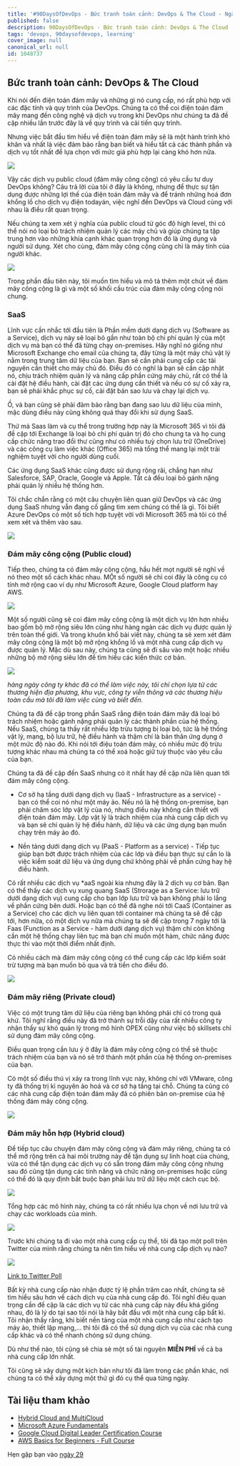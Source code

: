 ```yaml
---
title: '#90DaysOfDevOps - Bức tranh toàn cảnh: DevOps & The Cloud - Ngày 28'
published: false
description: 90DaysOfDevOps - Bức tranh toàn cảnh: DevOps & The Cloud
tags: 'devops, 90daysofdevops, learning'
cover_image: null
canonical_url: null
id: 1048737
---
```


## Bức tranh toàn cảnh: DevOps & The Cloud

Khi nói đến điện toán đám mây và những gì nó cung cấp, nó rất phù hợp với các đặc tính và quy trình của DevOps. Chúng ta có thể coi điện toán đám mây mang đến công nghệ và dịch vụ trong khi DevOps như chúng ta đã đề cập nhiều lần trước đây là về quy trình và cải tiến quy trình.

Nhưng việc bắt đầu tìm hiểu về điện toán đám mây sẽ là một hành trình khó khăn và nhất là việc đảm bảo rằng bạn biết và hiểu tất cả các thành phần và dịch vụ tốt nhất để lựa chọn với mức giá phù hợp lại càng khó hơn nữa.

![](../../Days/Images/Day28_Cloud1.png)

Vậy các dịch vụ public cloud (đám mây công cộng) có yêu cầu tư duy DevOps không? Câu trả lời của tôi ở đây là không, nhưng để thực sự tận dụng được những lợi thế của điện toán đám mây và để tránh những hoá đơn khổng lồ cho dịch vụ điện todayán, việc nghĩ đến DevOps và Cloud cùng với nhau là điều rất quan trọng.

Nếu chúng ta xem xét ý nghĩa của public cloud từ góc độ high level, thì có thể nói nó loại bỏ trách nhiệm quản lý các máy chủ và giúp chúng ta tập trung hơn vào những khía cạnh khác quan trọng hơn đó là ứng dụng và người sử dụng. Xét cho cùng, đám mây công cộng cũng chỉ là máy tính của người khác. 

![](../../Days/Images/Day28_Cloud2.png)

Trong phần đầu tiên này, tôi muốn tìm hiểu và mô tả thêm một chút về đám mây công cộng là gì và một số khối cấu trúc của đám mây công cộng nói chung.

### SaaS

Lĩnh vực cần nhắc tới đầu tiên là Phần mềm dưới dạng dịch vụ (Software as a Service), dịch vụ này sẽ loại bỏ gần như toàn bộ chi phí quản lý của một dịch vụ mà bạn có thể đã từng chạy on-premises. Hãy nghĩ nó giống như Microsoft Exchange cho email của chúng ta, đây từng là một máy chủ vật lý nằm trong trung tâm dữ liệu của bạn. Bạn sẽ cần phải cung cấp các tài nguyên cần thiết cho máy chủ đó. Điều đó có nghĩ là bạn sẽ cần cập nhật nó, chịu trách nhiệm quản lý và nâng cấp phần cứng máy chủ, rất có thể là cài đặt hệ điều hành, cài đặt các ứng dụng cần thiết và nếu có sự cố xảy ra, bạn sẽ phải khắc phục sự cố, cài đặt bản sao lưu và chạy lại dịch vụ.

Ồ, và bạn cũng sẽ phải đảm bảo rằng bạn đang sao lưu dữ liệu của mình, mặc dùng điều này cũng không quá thay đổi khi sử dụng SaaS.

Thứ mà Saas làm và cụ thể trong trường hợp này là Microsoft 365 vì tôi đã đề cập tới Exchange là loại bỏ chi phí quản trị đó cho chung ta và họ cung cấp chức năng trao đổi thư cũng như có nhiều tuỳ chọn lưu trữ (OneDrive) và các công cụ làm việc khác (Office 365) mà tổng thể mang lại một trải nghiệm tuyệt vời cho người dùng cuối.

Các ứng dụng SaaS khác cũng được sử dụng rộng rãi, chẳng hạn như Salesforce, SAP, Oracle, Google và Apple. Tất cả đều loại bỏ gánh nặng phải quản lý nhiều hệ thống hơn.

Tôi chắc chắn rằng có một câu chuyện liên quan giữ DevOps và các ứng dụng SaaS nhưng vẫn đang cố gắng tìm xem chúng có thể là gì. Tôi biết Azure DevOps có một số tích hợp tuyệt vời với Microsoft 365 mà tôi có thể xem xét và thêm vào sau.

![](../../Days/Images/Day28_Cloud3.png)

### Đám mây công cộng (Public cloud)

Tiếp theo, chúng ta có đám mây công cộng, hầu hết mọt người sẽ nghĩ về nó theo một số cách khác nhau. MỘt số người sẽ chỉ coi đây là công cụ có tính mở rộng cao ví dụ như Microsoft Azure, Google Cloud platform hay AWS.

![](../../Days/Images/Day28_Cloud4.png)

Một số người cũng sẽ coi đám mây công cộng là một dịch vụ lớn hơn nhiều bao gồm bộ mở rộng siêu lớn cũng như hàng ngàn các dịch vụ được quản lý trên toàn thế giới. Và trong khuôn khổ bài viết này, chúng ta sẽ xem xét đám mây công cộng là một bộ mở rộng khổng lồ và một nhà cung cấp dịch vụ được quản lý. Mặc dù sau này, chúng ta cũng sẽ đi sâu vào một hoặc nhiều những bộ mở rộng siêu lớn để tìm hiểu các kiến thức cơ bản.

![](../../Days/Images/Day28_Cloud5.png)

_hàng ngày công ty khác đã có thể làm việc này, tôi chỉ chọn lựa từ các thương hiện địa phương, khu vực, công ty viễn thông và các thương hiệu toàn cầu mà tôi đã làm việc cùng và biết đến._

Chúng ta đã đề cập trong phần SaaS rằng điện toán đám mây đã loại bỏ trách nhiệm hoặc gánh nặng phải quản lý các thành phần của hệ thống. Nếu SaaS, chúng ta thấy rất nhiều lớp trừu tượng bị loại bỏ, tức là hệ thống vật lý, mạng, bộ lưu trữ, hệ điều hành và thậm chí là bản thân ứng dụng ở một mức độ nào đó. Khi nói tới điệu toán đám mây, có nhiều mức độ trừu tượng khác nhau mà chúng ta có thể xoá hoặc giữ tuỳ thuộc vào yêu cầu của bạn.

Chúng ta đã đề cập đến SaaS nhưng có ít nhất hay đề cập nữa liên quan tới đám mây công cộng.

- Cơ sở hạ tầng dưới dạng dịch vụ (IaaS - Infrastructure as a service) - bạn có thể coi nó như một máy ảo. Nếu nó là hệ thống on-premise, bạn phải chăm sóc lớp vật lý của nó, nhưng điều này không cần thiết với điện toán đám mây. Lớp vật lý là trách nhiệm của nhà cung cấp dịch vụ và bạn sẽ chỉ quản lý hệ điều hành, dữ liệu và các ứng dụng bạn muốn chạy trên máy ảo đó.

- Nền tảng dưới dạng dịch vụ (PaaS - Platform as a service) - Tiếp tục giúp bạn bớt được trách nhiệm của các lớp và điều bạn thực sự cần lo là việc kiểm soát dữ liệu và ứng dụng chứ không phải về phần cứng hay hệ điều hành.

Có rất nhiều các dịch vụ *aaS ngoài kia nhưng đây là 2 dịch vụ cơ bản. Bạn có thể thấy các dịch vụ xung quang SaaS (Strorage as a Service: lưu trữ dưới dạng dịch vụ) cung cấp cho bạn lớp lưu trữ và bạn không phải lo lắng về phần cứng bên dưới. Hoặc bạn có thể đã nghe nói tới CaaS (Container as a Service) cho các dịch vụ liên quan tới container mà chúng ta sẽ đề cập tới, hơn nữa, có một dịch vụ nữa mà chúng ta sẽ đề cập trong 7 ngày tới là Faas (Function as a Service - hàm dưới dạng dịch vụ) thậm chí còn không cần một hệ thống chạy liên tục mà bạn chỉ muốn một hàm, chức năng được thực thi vào một thời điểm nhất định.

Có nhiều cách mà đám mây công cộng có thể cung cấp các lớp kiểm soát trừ tượng mà bạn muốn bỏ qua và trả tiền cho điều đó.

![](../../Days/Images/Day28_Cloud6.png)

### Đám mây riêng (Private cloud)

Việc có một trung tâm dữ liệu của riêng bạn không phải chỉ có trong quá khứ.  Tôi nghĩ rằng điều này đã trở thành sự trỗi dậy của rất nhiều công ty nhận thấy sự khó quản lý trong mô hình OPEX cũng như việc bộ skillsets chỉ sử dụng đám mây công cộng.

Điều quan trọng cần lưu ý ở đây là đám mây công cộng có thể sẽ thuộc trách nhiệm của bạn và nó sẽ trở thành một phần của hệ thống on-premises của bạn. 

Có một số điều thú vị xảy ra trong lĩnh vực này, không chỉ với VMware, công ty đã thống trị kỉ nguyên ảo hoá và cơ sở hạ tầng tại chỗ. Chúng ta cũng có các nhà cung cấp điện toán đám mây đã có phiên bản on-premise của hệ thống đám mây công cộng.

![](../../Days/Images/Day28_Cloud7.png)

### Đám mây hỗn hợp (Hybrid cloud)

Để tiếp tục câu chuyện đám mây công cộng và đám mây riêng, chúng ta có thể mở rộng trên cả hai môi trường này để tận dụng sự linh hoạt của chúng, vừa có thể tận dụng các dịch vụ có sẵn trong đám mây công cộng nhưng sau đó cũng tận dụng các tính năng và chức năng on-premises hoặc cũng có thể đó là quy định bắt buộc bạn phải lưu trữ dữ liệu một cách cục bộ. 

![](../../Days/Images/Day28_Cloud8.png)

Tổng hợp các mô hình này, chúng ta có rất nhiều lựa chọn về nơi lưu trữ và chạy các workloads của mình.

![](../../Days/Images/Day28_Cloud9.png)

Trước khi chúng ta đi vào một nhà cung cấp cụ thể, tôi đã tạo một poll trên Twitter của mình rằng chúng ta nên tìm hiểu về nhà cung cấp dịch vụ nào? 

![](../../Days/Images/Day28_Cloud10.png)

[Link to Twitter Poll](https://twitter.com/MichaelCade1/status/1486814904510259208?s=20&t=x2n6QhyOXSUs7Pq0itdIIQ)

Bất kỳ nhà cung cấp nào nhận được tỷ lệ phần trăm cao nhất, chúng ta sẽ tìm hiểu sâu hơn về cách dịch vụ của nhà cung cấp đó. Tôi nghĩ điều quan trọng cần đề cập là các dịch vụ từ các nhà cung cấp này đều khá giống nhau, đó là lý do tại sao tôi nói là hãy bắt đầu với một nhà cung cấp bất kì. Tôi nhận thấy rằng, khi biết nền tảng của một nhà cung cấp như cách tạo máy ảo, thiết lập mạng,... thì tôi đã có thể sử dụng dịch vụ của các nhà cung cấp khác và có thể nhanh chóng sử dụng chúng.

Dù như thế nào, tôi cũng sẽ chia sẻ một số tài nguyên **MIỄN PHÍ** về cả ba nhà cung cấp lớn nhất.

Tôi cũng sẽ xây dựng một kịch bản như tôi đã làm trong các phần khác, nơi chúng ta có thể xây dựng một thứ gì đó cụ thể qua từng ngày.

## Tài liệu tham khảo

- [Hybrid Cloud and MultiCloud](https://www.youtube.com/watch?v=qkj5W98Xdvw)
- [Microsoft Azure Fundamentals](https://www.youtube.com/watch?v=NKEFWyqJ5XA&list=WL&index=130&t=12s)
- [Google Cloud Digital Leader Certification Course](https://www.youtube.com/watch?v=UGRDM86MBIQ&list=WL&index=131&t=10s)
- [AWS Basics for Beginners - Full Course](https://www.youtube.com/watch?v=ulprqHHWlng&t=5352s)

Hẹn gặp bạn vào [ngày 29](day29.md)
